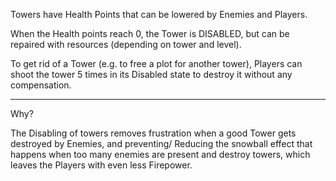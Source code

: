 
Towers have Health Points that can be lowered by Enemies and Players.

When the Health points reach 0, the Tower is DISABLED, but can be repaired with resources (depending on tower and level).

To get rid of a Tower (e.g. to free a plot for another tower), Players can shoot the tower 5 times in its Disabled state to destroy it without any compensation.

---
Why?

The Disabling of towers removes frustration when a good Tower gets destroyed by Enemies, and preventing/ Reducing the snowball effect that happens when too many enemies are present and destroy towers, which leaves the Players with even less Firepower.